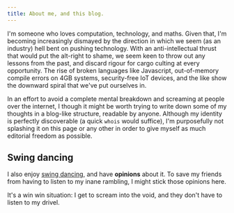 ```yaml
---
title: About me, and this blog.
---
```


I'm someone who loves computation, technology, and maths. Given that, I'm becoming increasingly dismayed by the direction in which we seem (as an industry) hell bent on pushing technology. With an anti-intellectual thrust that would put the alt-right to shame, we seem keen to throw out any lessons from the past, and discard rigour for cargo culting at every opportunity. The rise of broken languages like Javascript, out-of-memory compile errors on 4GB systems, security-free IoT devices, and the like show the downward spiral that we've put ourselves in.

In an effort to avoid a complete mental breakdown and screaming at people over the internet, I though it might be worth trying to write down some of my thoughts in a blog-like structure, readable by anyone. Although my identity is perfectly discoverable (a quick `whois` would suffice), I'm purposefully not splashing it on this page or any other in order to give myself as much editorial freedom as possible.


## Swing dancing

I also enjoy [swing dancing](https://www.youtube.com/watch?v=h2GljtSQhRY), and have **opinions** about it. To save my friends from having to listen to my inane rambling, I might stick those opinions here. 

It's a win win situation: I get to scream into the void, and they don't have to listen to my drivel.